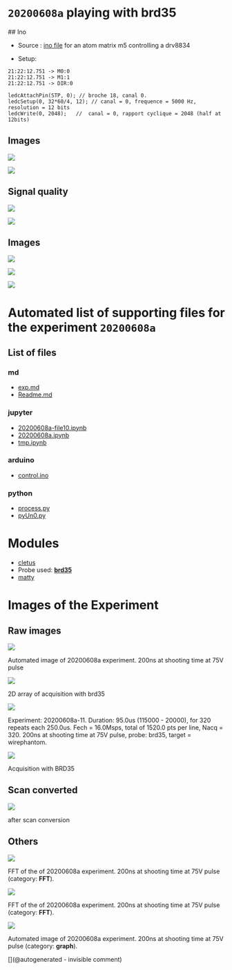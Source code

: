 
# `20200608a` playing with brd35

## Ino

* Source : [ino file](/matty/20200608a/control.ino) for an atom matrix m5 controlling a drv8834

* Setup:

```
21:22:12.751 -> M0:0
21:22:12.751 -> M1:1
21:22:12.751 -> DIR:0

ledcAttachPin(STP, 0); // broche 18, canal 0.
ledcSetup(0, 32*60/4, 12); // canal = 0, frequence = 5000 Hz, resolution = 12 bits
ledcWrite(0, 2048);   //  canal = 0, rapport cyclique = 2048 (half at 12bits)
```

## Images

![](/matty/20200608a/images/gif_2.jpg)

![](/matty/20200608a/images/movie.gif)

## Signal quality

![](/matty/20200608a/images/20200608a-12.jpg)

![](/matty/20200608a/images/20200608a-12-fft.jpg)

## Images

![](/matty/20200608a/images/2DArray_20200608a-10.jpg)

![](/matty/20200608a/images/2DArray_20200608a-11.jpg)

![](/matty/20200608a/images/2DArray_20200608a-12.jpg)





# Automated list of supporting files for the __experiment `20200608a`__

## List of files

### md

* [exp.md](/matty/20200608a/exp.md)
* [Readme.md](/matty/20200608a/Readme.md)


### jupyter

* [20200608a-file10.ipynb](/matty/20200608a/20200608a-file10.ipynb)
* [20200608a.ipynb](/matty/20200608a/20200608a.ipynb)
* [tmp.ipynb](/tmp.ipynb)


### arduino

* [control.ino](/matty/20200608a/control.ino)


### python

* [process.py](/matty/20200608a/process.py)
* [pyUn0.py](/matty/20200608a/pyUn0.py)





# Modules

* [cletus](/retired/cletus/)
* Probe used: __[brd35](/include/probes/auto/brd35.md)__
* [matty](/matty/)




# Images of the Experiment

## Raw images

![](/matty/20200608a/images/20200608a-11.jpg)

Automated image of 20200608a experiment. 200ns at shooting time at 75V pulse

![](/matty/20200608a/images/2DArray_20200608a-12.jpg)

2D array of acquisition with brd35

![](/matty/20200608a/images/2DArray_20200608a-11.jpg)

Experiment: 20200608a-11. Duration: 95.0us (115000 - 20000), for 320 repeats each 250.0us. Fech = 16.0Msps, total of 1520.0 pts per line, Nacq = 320. 200ns at shooting time at 75V pulse, probe: brd35, target = wirephantom. 

![](/matty/20200608a/images/20200608a-12.jpg)

Acquisition with BRD35

## Scan converted

![](/matty/20200608a/images/gif_1.jpg)

after scan conversion

## Others

![](/matty/20200608a/images/20200608a-11-fft.jpg)

FFT of the of 20200608a experiment. 200ns at shooting time at 75V pulse (category: __FFT__).

![](/matty/20200608a/images/20200608a-9-fft.jpg)

FFT of the of 20200608a experiment. 200ns at shooting time at 75V pulse (category: __FFT__).

![](/matty/20200608a/images/20200608a-9.jpg)

Automated image of 20200608a experiment. 200ns at shooting time at 75V pulse (category: __graph__).










[](@autogenerated - invisible comment)
